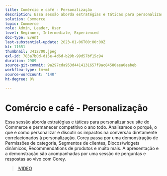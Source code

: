 ```yaml
---
title: Comércio e café - Personalização
description: Essa sessão aborda estratégias e táticas para personalizar seu site do Commerce e permanecer competitivo o ano todo. Analisamos o porquê, o que e como personalizar e discutir os impactos na conversão diretamente correlacionados à personalização. Corey passa por uma demonstração de Permissões de categoria, Segmentos de clientes, Blocos/widgets dinâmicos, Recommendations de produtos e muito mais. A apresentação e a demonstração são acompanhadas por uma sessão de perguntas e respostas ao vivo com Corey.
solution: Commerce
topic: Commerce
role: Admin, Leader, User
level: Beginner, Intermediate, Experienced
doc-type: Event
last-substantial-update: 2023-01-06T00:00:00Z
kt: 11651
thumbnail: 3412700.jpeg
exl-id: 783a7b0d-d15e-4d6d-b29b-99d57bf15c94
duration: 2989
source-git-commit: 9a297cda953d4414131657f9ac84580aea0eabeb
workflow-type: tm+mt
source-wordcount: '140'
ht-degree: 0%

---
```


# Comércio e café - Personalização

Essa sessão aborda estratégias e táticas para personalizar seu site do Commerce e permanecer competitivo o ano todo. Analisamos o porquê, o que e como personalizar e discutir os impactos na conversão diretamente correlacionados à personalização. Corey passa por uma demonstração de Permissões de categoria, Segmentos de clientes, Blocos/widgets dinâmicos, Recommendations de produtos e muito mais. A apresentação e a demonstração são acompanhadas por uma sessão de perguntas e respostas ao vivo com Corey.

>[!VIDEO](https://video.tv.adobe.com/v/3412700/?quality=12&learn=on)

